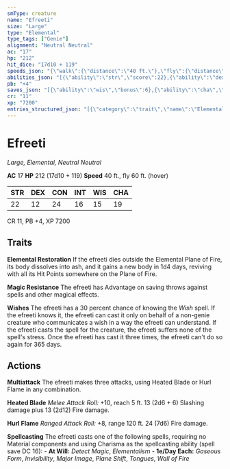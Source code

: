 ```yaml
---
smType: creature
name: "Efreeti"
size: "Large"
type: "Elemental"
type_tags: ["Genie"]
alignment: "Neutral Neutral"
ac: "17"
hp: "212"
hit_dice: "17d10 + 119"
speeds_json: "{\"walk\":{\"distance\":\"40 ft.\"},\"fly\":{\"distance\":\"60 ft.\",\"hover\":true}}"
abilities_json: "[{\"ability\":\"str\",\"score\":22},{\"ability\":\"dex\",\"score\":12},{\"ability\":\"con\",\"score\":24},{\"ability\":\"int\",\"score\":16},{\"ability\":\"wis\",\"score\":15},{\"ability\":\"cha\",\"score\":19}]"
pb: "+4"
saves_json: "[{\"ability\":\"wis\",\"bonus\":6},{\"ability\":\"cha\",\"bonus\":8}]"
cr: "11"
xp: "7200"
entries_structured_json: "[{\"category\":\"trait\",\"name\":\"Elemental Restoration\",\"text\":\"If the efreeti dies outside the Elemental Plane of Fire, its body dissolves into ash, and it gains a new body in 1d4 days, reviving with all its Hit Points somewhere on the Plane of Fire.\"},{\"category\":\"trait\",\"name\":\"Magic Resistance\",\"text\":\"The efreeti has Advantage on saving throws against spells and other magical effects.\"},{\"category\":\"trait\",\"name\":\"Wishes\",\"text\":\"The efreeti has a 30 percent chance of knowing the *Wish* spell. If the efreeti knows it, the efreeti can cast it only on behalf of a non-genie creature who communicates a wish in a way the efreeti can understand. If the efreeti casts the spell for the creature, the efreeti suffers none of the spell's stress. Once the efreeti has cast it three times, the efreeti can't do so again for 365 days.\"},{\"category\":\"action\",\"name\":\"Multiattack\",\"text\":\"The efreeti makes three attacks, using Heated Blade or Hurl Flame in any combination.\"},{\"category\":\"action\",\"name\":\"Heated Blade\",\"text\":\"*Melee Attack Roll:* +10, reach 5 ft. 13 (2d6 + 6) Slashing damage plus 13 (2d12) Fire damage.\"},{\"category\":\"action\",\"name\":\"Hurl Flame\",\"text\":\"*Ranged Attack Roll:* +8, range 120 ft. 24 (7d6) Fire damage.\"},{\"category\":\"action\",\"name\":\"Spellcasting\",\"text\":\"The efreeti casts one of the following spells, requiring no Material components and using Charisma as the spellcasting ability (spell save DC 16): - **At Will:** *Detect Magic*, *Elementalism* - **1e/Day Each:** *Gaseous Form*, *Invisibility*, *Major Image*, *Plane Shift*, *Tongues*, *Wall of Fire*\"}]"
---
```


# Efreeti
*Large, Elemental, Neutral Neutral*

**AC** 17
**HP** 212 (17d10 + 119)
**Speed** 40 ft., fly 60 ft. (hover)

| STR | DEX | CON | INT | WIS | CHA |
| --- | --- | --- | --- | --- | --- |
| 22 | 12 | 24 | 16 | 15 | 19 |

CR 11, PB +4, XP 7200

## Traits

**Elemental Restoration**
If the efreeti dies outside the Elemental Plane of Fire, its body dissolves into ash, and it gains a new body in 1d4 days, reviving with all its Hit Points somewhere on the Plane of Fire.

**Magic Resistance**
The efreeti has Advantage on saving throws against spells and other magical effects.

**Wishes**
The efreeti has a 30 percent chance of knowing the *Wish* spell. If the efreeti knows it, the efreeti can cast it only on behalf of a non-genie creature who communicates a wish in a way the efreeti can understand. If the efreeti casts the spell for the creature, the efreeti suffers none of the spell's stress. Once the efreeti has cast it three times, the efreeti can't do so again for 365 days.

## Actions

**Multiattack**
The efreeti makes three attacks, using Heated Blade or Hurl Flame in any combination.

**Heated Blade**
*Melee Attack Roll:* +10, reach 5 ft. 13 (2d6 + 6) Slashing damage plus 13 (2d12) Fire damage.

**Hurl Flame**
*Ranged Attack Roll:* +8, range 120 ft. 24 (7d6) Fire damage.

**Spellcasting**
The efreeti casts one of the following spells, requiring no Material components and using Charisma as the spellcasting ability (spell save DC 16): - **At Will:** *Detect Magic*, *Elementalism* - **1e/Day Each:** *Gaseous Form*, *Invisibility*, *Major Image*, *Plane Shift*, *Tongues*, *Wall of Fire*

